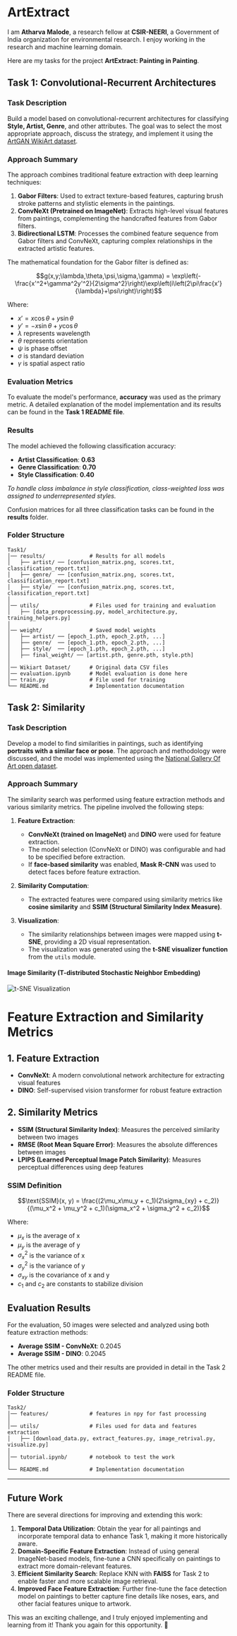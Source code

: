 # ArtExtract

I am **Atharva Malode**, a research fellow at **CSIR-NEERI**, a Government of India organization for environmental research. I enjoy working in the research and machine learning domain.  

Here are my tasks for the project **ArtExtract: Painting in Painting**.

## Task 1: Convolutional-Recurrent Architectures

### Task Description
Build a model based on convolutional-recurrent architectures for classifying **Style, Artist, Genre**, and other attributes. The goal was to select the most appropriate approach, discuss the strategy, and implement it using the [ArtGAN WikiArt dataset](https://github.com/cs-chan/ArtGAN/blob/master/WikiArt%20Dataset/README.md).

### Approach Summary  
The approach combines traditional feature extraction with deep learning techniques:  

1. **Gabor Filters**: Used to extract texture-based features, capturing brush stroke patterns and stylistic elements in the paintings.  
2. **ConvNeXt (Pretrained on ImageNet)**: Extracts high-level visual features from paintings, complementing the handcrafted features from Gabor filters.  
3. **Bidirectional LSTM**: Processes the combined feature sequence from Gabor filters and ConvNeXt, capturing complex relationships in the extracted artistic features.  


The mathematical foundation for the Gabor filter is defined as:

$$g(x,y;\lambda,\theta,\psi,\sigma,\gamma) = \exp\left(-\frac{x'^2+\gamma^2y'^2}{2\sigma^2}\right)\exp\left(i\left(2\pi\frac{x'}{\lambda}+\psi\right)\right)$$

Where:
- $x' = x\cos\theta + y\sin\theta$
- $y' = -x\sin\theta + y\cos\theta$
- $\lambda$ represents wavelength
- $\theta$ represents orientation
- $\psi$ is phase offset
- $\sigma$ is standard deviation
- $\gamma$ is spatial aspect ratio

### Evaluation Metrics  
To evaluate the model's performance, **accuracy** was used as the primary metric. A detailed explanation of the model implementation and its results can be found in the **Task 1 README file**.  

### Results  
The model achieved the following classification accuracy:  
- **Artist Classification**: **0.63**  
- **Genre Classification**: **0.70**  
- **Style Classification**: **0.40**  

*To handle class imbalance in style classification, class-weighted loss was assigned to underrepresented styles.*  

Confusion matrices for all three classification tasks can be found in the **results** folder.  


### Folder Structure
```
Task1/
│── results/              # Results for all models  
│   ├── artist/ ── [confusion_matrix.png, scores.txt, classification_report.txt]  
│   ├── genre/  ── [confusion_matrix.png, scores.txt, classification_report.txt]  
│   ├── style/  ── [confusion_matrix.png, scores.txt, classification_report.txt]  
│
│── utils/                # Files used for training and evaluation  
│   ├── [data_preprocessing.py, model_architecture.py, training_helpers.py]  
│
│── weight/               # Saved model weights  
│   ├── artist/ ── [epoch_1.pth, epoch_2.pth, ...]  
│   ├── genre/  ── [epoch_1.pth, epoch_2.pth, ...]  
│   ├── style/  ── [epoch_1.pth, epoch_2.pth, ...]  
│   ├── final_weight/ ── [artist.pth, genre.pth, style.pth]  
│
│── Wikiart Dataset/      # Original data CSV files  
│── evaluation.ipynb      # Model evaluation is done here  
│── train.py              # File used for training  
└── README.md             # Implementation documentation  
```

## Task 2: Similarity

### Task Description
Develop a model to find similarities in paintings, such as identifying **portraits with a similar face or pose**. The approach and methodology were discussed, and the model was implemented using the [National Gallery Of Art open dataset](https://github.com/NationalGalleryOfArt/opendata).

### Approach Summary  
The similarity search was performed using feature extraction methods and various similarity metrics. The pipeline involved the following steps:  

1. **Feature Extraction**:  
   - **ConvNeXt (trained on ImageNet)** and **DINO** were used for feature extraction.  
   - The model selection (ConvNeXt or DINO) was configurable and had to be specified before extraction.  
   - If **face-based similarity** was enabled, **Mask R-CNN** was used to detect faces before feature extraction.  

2. **Similarity Computation**:  
   - The extracted features were compared using similarity metrics like **cosine similarity** and **SSIM (Structural Similarity Index Measure)**.  

3. **Visualization**:  
   - The similarity relationships between images were mapped using **t-SNE**, providing a 2D visual representation.  
   - The visualization was generated using the **t-SNE visualizer function** from the `utils` module.  

#### Image Similarity (T-distributed Stochastic Neighbor Embedding)  
![t-SNE Visualization](assets/task2/tsne_visualization.png)  


# Feature Extraction and Similarity Metrics

## 1. Feature Extraction
- **ConvNeXt**: A modern convolutional network architecture for extracting visual features  
- **DINO**: Self-supervised vision transformer for robust feature extraction  

## 2. Similarity Metrics
- **SSIM (Structural Similarity Index)**: Measures the perceived similarity between two images  
- **RMSE (Root Mean Square Error)**: Measures the absolute differences between images  
- **LPIPS (Learned Perceptual Image Patch Similarity)**: Measures perceptual differences using deep features  

### SSIM Definition  

$$\text{SSIM}(x, y) = \frac{(2\mu_x\mu_y + c_1)(2\sigma_{xy} + c_2)}{(\mu_x^2 + \mu_y^2 + c_1)(\sigma_x^2 + \sigma_y^2 + c_2)}$$  

Where:  
- $\mu_x$ is the average of x  
- $\mu_y$ is the average of y  
- $\sigma_x^2$ is the variance of x  
- $\sigma_y^2$ is the variance of y  
- $\sigma_{xy}$ is the covariance of x and y  
- $c_1$ and $c_2$ are constants to stabilize division  

## Evaluation Results
For the evaluation, 50 images were selected and analyzed using both feature extraction methods:  
- **Average SSIM - ConvNeXt**: 0.2045  
- **Average SSIM - DINO**: 0.2045  

The other metrics used and their results are provided in detail in the Task 2 README file.


### Folder Structure
```
Task2/
│── features/             # features in npy for fast processing  
│
│── utils/                # Files used for data and features extraction  
│   ├── [download_data.py, extract_features.py, image_retrival.py, visualize.py]  
│
│── tutorial.ipynb/       # notebook to test the work   
│
└── README.md             # Implementation documentation  
```
---

## Future Work
There are several directions for improving and extending this work:  
1. **Temporal Data Utilization**: Obtain the year for all paintings and incorporate temporal data to enhance Task 1, making it more historically aware.  
2. **Domain-Specific Feature Extraction**: Instead of using general ImageNet-based models, fine-tune a CNN specifically on paintings to extract more domain-relevant features.  
3. **Efficient Similarity Search**: Replace KNN with **FAISS** for Task 2 to enable faster and more scalable image retrieval.  
4. **Improved Face Feature Extraction**: Further fine-tune the face detection model on paintings to better capture fine details like noses, ears, and other facial features unique to artwork.  

This was an exciting challenge, and I truly enjoyed implementing and learning from it! Thank you again for this opportunity. 🚀  
